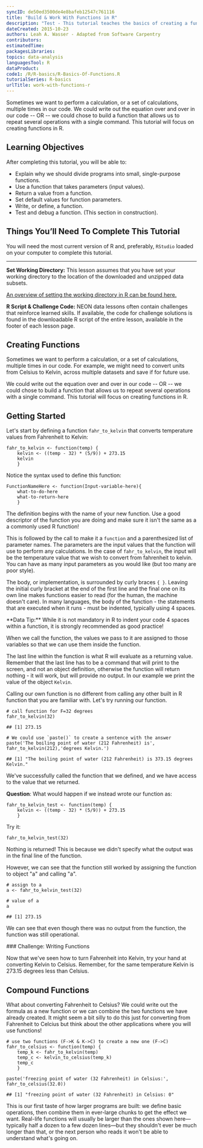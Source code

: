 ```yaml
---
syncID: de50ed3500de4e8bafeb12547c761116
title: "Build & Work With Functions in R"
description: "Test - This tutorial teaches the basics of creating a function in R."
dateCreated: 2015-10-23
authors: Leah A. Wasser - Adapted from Software Carpentry
contributors:
estimatedTime:
packagesLibraries:
topics: data-analysis
languagesTool: R
dataProduct:
code1: /R/R-basics/R-Basics-Of-Functions.R
tutorialSeries: R-basics
urlTitle: work-with-functions-r
---
```


Sometimes we want to perform a calculation, or a set of calculations, multiple
times in our code.  We could write out the equation over and over in our code --
OR -- we could chose to build a function that allows us to repeat several
operations with a single command. This tutorial will focus on creating functions
in R.

<div id="ds-objectives" markdown="1">

## Learning Objectives
After completing this tutorial, you will be able to:

* Explain why we should divide programs into small, single-purpose functions.
* Use a function that takes parameters (input values).
* Return a value from a function.
* Set default values for function parameters.
* Write, or define, a function.
* Test and debug a function. (This section in construction).

## Things You’ll Need To Complete This Tutorial
You will need the most current version of R and, preferably, `RStudio` loaded
on your computer to complete this tutorial.

****

**Set Working Directory:** This lesson assumes that you have set your working
directory to the location of the downloaded and unzipped data subsets.

<a href="https://www.neonscience.org/set-working-directory-r" target="_blank"> An overview
of setting the working directory in R can be found here.</a>

**R Script & Challenge Code:** NEON data lessons often contain challenges that reinforce
learned skills. If available, the code for challenge solutions is found in the
downloadable R script of the entire lesson, available in the footer of each lesson page.


</div>

## Creating Functions

Sometimes we want to perform a calculation, or a set of calculations, multiple
times in our code. For example, we might need to convert units from Celsius to
Kelvin, across multiple datasets and save if for future use.

We could write out the equation over and over in our code -- OR -- we could chose to
build a function that allows us to repeat several operations with a single
command. This tutorial will focus on creating functions in R.

## Getting Started
Let's start by defining a function `fahr_to_kelvin` that converts temperature
values from Fahrenheit to Kelvin:


    fahr_to_kelvin <- function(temp) {
    	kelvin <- ((temp - 32) * (5/9)) + 273.15
    	kelvin
    	}

Notice the syntax used to define this function:


    FunctionNameHere <- function(Input-variable-here){
    	what-to-do-here
    	what-to-return-here
    	}

The definition begins with the name of your new function. Use a good descriptor
of the function you are doing and make sure it isn't the same as a
a commonly used R function!

This is followed by the call to make it a `function` and a parenthesized list of parameter names.
The parameters are the input values that the function will use to perform any
calculations. In the case of `fahr_to_kelvin`, the input will be the temperature value that we
wish to convert from fahrenheit to kelvin. You can have as many input parameters
as you would like (but too many are poor style).

The body, or implementation, is surrounded by curly braces `{ }`. Leaving the
initial curly bracket at the end of the first line and the final one on its own
line makes functions easier to read (for the human, the machine doesn't care).
In many languages, the body of the function - the statements that are executed
when it runs - must be indented, typically using 4 spaces.

<div id="ds-dataTip" markdown="1">
<i class="fa fa-star"></i> **Data Tip:** While it is not mandatory in R to indent
your code 4 spaces within a function, it is  strongly recommended as good
practice!
</div>

When we call the function, the values we pass to it are assigned to those
variables so that we can use them inside the function.

The last line within the function is what R will evaluate as a returning value.
Remember that the last line has to be a command that will print to the screen,
and not an object definition, otherwise the function will return nothing - it
will work, but will provide no output. In our example we print the value of
the object `Kelvin`.

Calling our own function is no different from calling any other built in R
function that you are familiar with.  Let's try running our function.


    # call function for F=32 degrees
    fahr_to_kelvin(32)

    ## [1] 273.15

    # We could use `paste()` to create a sentence with the answer
    paste('The boiling point of water (212 Fahrenheit) is', fahr_to_kelvin(212),'degrees Kelvin.')

    ## [1] "The boiling point of water (212 Fahrenheit) is 373.15 degrees Kelvin."

We've successfully called the function that we defined, and we have access to
the value that we returned.

**Question**: What would happen if we instead wrote our function as:


    fahr_to_kelvin_test <- function(temp) {
    	kelvin <- ((temp - 32) * (5/9)) + 273.15
    	}

Try it:


    fahr_to_kelvin_test(32)

Nothing is returned!  This is because we didn't specify what the output was in
the final line of the function.

However, we can see that the function still worked by assigning the function to
object "a" and calling "a".


    # assign to a
    a <- fahr_to_kelvin_test(32)

    # value of a
    a

    ## [1] 273.15

We can see that even though there was no output from the function, the function
was still operational.

<div id="ds-challenge" markdown="1">
### Challenge: Writing Functions

Now that we've seen how to turn Fahrenheit into Kelvin, try your hand at converting
Kelvin to Celsius. Remember, for the same temperature Kelvin is 273.15 degrees
less than Celsius.
</div>



## Compound Functions

What about converting Fahrenheit to Celsius? We could write out the formula as a
new function or we can combine the two functions we have already created. It might
seem a bit silly to do this just for converting from Fahrenheit to Celcius but
think about the other applications where you will use functions!


    # use two functions (F->K & K->C) to create a new one (F->C)
    fahr_to_celsius <- function(temp) {
    	temp_k <- fahr_to_kelvin(temp)
    	temp_c <- kelvin_to_celsius(temp_k)
    	temp_c
    	}

    paste('freezing point of water (32 Fahrenheit) in Celsius:', fahr_to_celsius(32.0))

    ## [1] "freezing point of water (32 Fahrenheit) in Celsius: 0"

This is our first taste of how larger programs are built: we define basic
operations, then combine them in ever-large chunks to get the effect we want.
Real-life functions will usually be larger than the ones shown here—typically
half a dozen to a few dozen lines—but they shouldn't ever be much longer than
that, or the next person who reads it won't be able to understand what's going
on.
